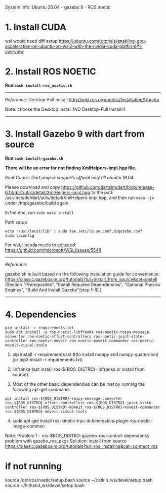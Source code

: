 System info: Ubuntu 20.04 - gazebo 9 - ROS noetic
# 1. Install CUDA
wsl would need diff setup
https://ubuntu.com/tutorials/enabling-gpu-acceleration-on-ubuntu-on-wsl2-with-the-nvidia-cuda-platform#1-overview

# 2. Install ROS NOETIC 
**Run `bash install-ros_noetic.sh`**

---
*Reference:*
Desktop-Full Install
http://wiki.ros.org/noetic/Installation/Ubuntu

Note: choose the Desktop Install (NO Desktop-Full Install!!)

---
# 3. Install Gazebo 9 with dart from source
**Run `bash install-gazebo.sh`**

**There will be an error for not finding XmlHelpers-impl.hpp file.**

*Root Cause: Dart project supports official only till ubuntu 19.04.*

Please download and copy https://github.com/dartsim/dart/blob/release-6.13/dart/utils/detail/XmlHelpers-impl.hpp to the path 
/usr/include/dart/utils/detail/XmlHelpers-impl.hpp, and then run 
`make -j4` under /tmp/gazebo/build again.

In the end, run `sudo make install`

Path setup 
```
echo '/usr/local/lib' | sudo tee /etc/ld.so.conf.d/gazebo.conf
sudo ldconfig
```

For wsl, libcuda needs to adjusted: https://github.com/microsoft/WSL/issues/5548

---
*Reference:*

gazebo.sh is built based on the following installation guide for convenience: https://classic.gazebosim.org/tutorials?tut=install_from_source&cat=install
(Section "Prerequisites", "Install Required Dependencies", "Optional Physics Engines", "Build And Install Gazebo"(step 1-8).)

---

# 4. Dependencies
```
pip install -r requirements.txt
sudo apt install -y ros-noetic-libfranka ros-noetic-rospy-message-converter ros-noetic-effort-controllers ros-noetic-joint-state-controller ros-noetic-moveit ros-noetic-moveit-commander ros-noetic-moveit-visual-tools

```

1. pip install -r requirements.txt #(to install numpy and numpy-quaternion) (or pip3 install -r requirements.txt)

2. libfranka (apt install ros-${ROS_DISTRO}-libfranka or install from source).

3. Most of the other basic dependencies can be met by running the following apt-get command:
```
apt install ros-${ROS_DISTRO}-rospy-message-converter ros-${ROS_DISTRO}-effort-controllers ros-${ROS_DISTRO}-joint-state-controller ros-${ROS_DISTRO}-moveit ros-${ROS_DISTRO}-moveit-commander ros-${ROS_DISTRO}-moveit-visual-tools
```
4. sudo apt-get install ros-kinetic-trac-ik-kinematics-plugin
ros-noetic-image-common

Note: 
Problem 1 - ros-$ROS_DISTRO-gazebo-ros-control: 
dependency problem with gazebo_ros_pkgs
Solution: install from source
https://classic.gazebosim.org/tutorials?tut=ros_installing&cat=connect_ros


# if not running 
source /opt/ros/noetic/setup.bash
source ~/catkin_ws/devel/setup.bash
source ~/hithand_ws/devel/setup.bash
